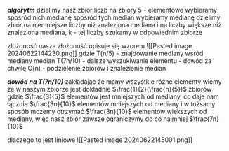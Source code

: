 ***algorytm***
dzielimy nasz zbiór liczb na zbiory 5 - elementowe
wybieramy spośród nich medianę
spośród tych median wybieramy medianę
dzielimy zbiór na niemniejsze liczby niż znaleziona mediana i na liczby większe niż znaleziona mediana, k - tej liczby szukamy w odpowiednim zbiorze


złożoność
nasza złożoność opisuje się wzorem
![[Pasted image 20240622144230.png]]
gdzie
T(n/5) - znajdowanie mediany wśród mediany median
T(7n/10) - dalsze wyszukiwanie elementu - dowód za chwilę
O(n) - podzielenie zbiorów i znalezienie median

***dowód na T(7n/10)***
zakładając że mamy wszystkie różne elementy wiemy że w naszym zbiorze jest dokładnie 
$\frac{1}{2}(\frac{n}{5})$ zbiorów gdzie $\frac{3}{5}$ elementów jest mniejszych od mediany, co daje nam łącznie $\frac{3n}{10}$ elementów mniejszych od mediany i w tożsamy sposób możemy otrzymać $\frac{3n}{10}$ elementów większych od mediany, więc nasz zbiór zawsze ograniczymy do co najmniej $\frac{7n}{10}$

dlaczego to jest liniowe
![[Pasted image 20240622145001.png]]
